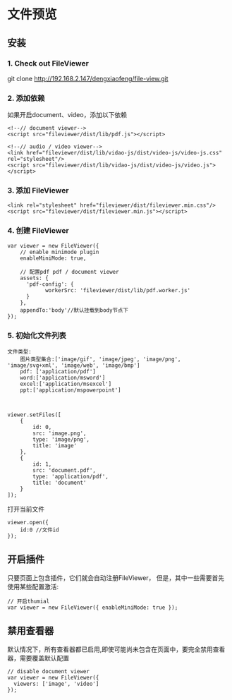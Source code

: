 # 文件预览

## 安装

### 1. Check out FileViewer

  git clone http://192.168.2.147/dengxiaofeng/file-view.git

### 2. 添加依赖
如果开启document、video，添加以下依赖

    <!--// document viewer-->
    <script src="fileviewer/dist/lib/pdf.js"></script>

    <!--// audio / video viewer-->
    <link href="fileviewer/dist/lib/vidao-js/dist/video-js/video-js.css" rel="stylesheet"/>
    <script src="fileviewer/dist/lib/vidao-js/dist/video-js/video.js"></script>


### 3. 添加 FileViewer

    <link rel="stylesheet" href="fileviewer/dist/fileviewer.min.css"/>
    <script src="fileviewer/dist/fileviewer.min.js"></script>


### 4. 创建 FileViewer

    var viewer = new FileViewer({
        // enable minimode plugin
        enableMiniMode: true,

        // 配置pdf pdf / document viewer
        assets: {
          'pdf-config': {
                workerSrc: 'fileviewer/dist/lib/pdf.worker.js'
          }
        },
        appendTo:'body'//默认挂载到body节点下
    });

### 5. 初始化文件列表


    文件类型:
        图片类型集合:['image/gif', 'image/jpeg', 'image/png', 'image/svg+xml', 'image/web', 'image/bmp']
        pdf: ['application/pdf']
        word:['application/msword']
        excel:['application/msexcel']
        ppt:['application/mspowerpoint']


    
    viewer.setFiles([
        {
            id: 0,
            src: 'image.png',
            type: 'image/png',
            title: 'image'
        },
        {
            id: 1,
            src: 'document.pdf',
            type: 'application/pdf',
            title: 'document'
        }
    ]);

打开当前文件

    viewer.open({
        id:0 //文件id
    });


## 开启插件

只要页面上包含插件，它们就会自动注册FileViewer， 但是，其中一些需要首先使用某些配置激活:

    // 开启thumial
    var viewer = new FileViewer({ enableMiniMode: true });

## 禁用查看器

默认情况下，所有查看器都已启用,即使可能尚未包含在页面中，要完全禁用查看器，需要覆盖默认配置

    // disable document viewer
    var viewer = new FileViewer({
      viewers: ['image', 'video']
    });

